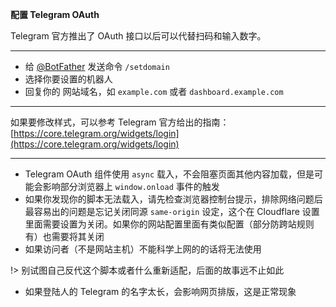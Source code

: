 **配置 Telegram OAuth**

Telegram 官方推出了 OAuth 接口以后可以代替扫码和输入数字。


---


* 给 [@BotFather](https://t.me/botfather) 发送命令 `/setdomain`
* 选择你要设置的机器人
* 回复你的 网站域名，如 `example.com` 或者 `dashboard.example.com`

---


如果要修改样式，可以参考 Telegram 官方给出的指南： [https://core.telegram.org/widgets/login](https://core.telegram.org/widgets/login)


---


* Telegram OAuth 组件使用 `async` 载入，不会阻塞页面其他内容加载，但是可能会影响部分浏览器上 `window.onload` 事件的触发
* 如果你发现你的脚本无法载入，请先检查浏览器控制台提示，排除网络问题后最容易出的问题是忘记关闭同源 `same-origin` 设定，这个在 Cloudflare 设置里面需要设置为关闭。如果你的网站配置里面有类似配置（部分防跨站规则有）也需要将其关闭
* 如果访问者（不是网站主机）不能科学上网的的话将无法使用

!> 别试图自己反代这个脚本或者什么重新适配，后面的故事远不止如此
* 如果登陆人的 Telegram 的名字太长，会影响网页排版，这是正常现象